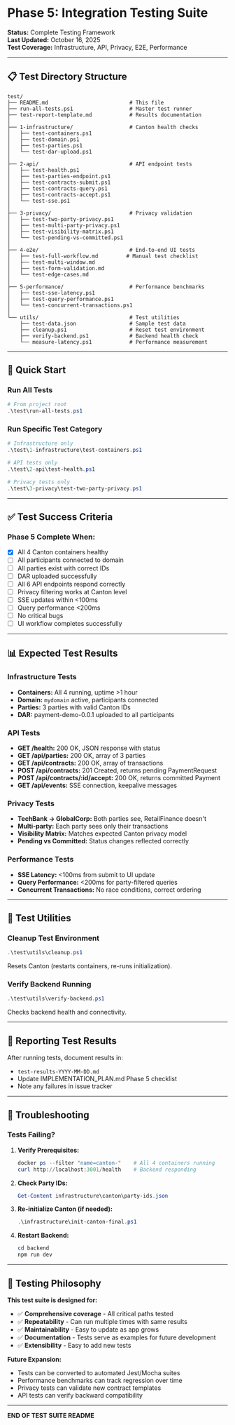 # Phase 5: Integration Testing Suite

**Status:** Complete Testing Framework  
**Last Updated:** October 16, 2025  
**Test Coverage:** Infrastructure, API, Privacy, E2E, Performance

---

## 📋 Test Directory Structure

```
test/
├── README.md                          # This file
├── run-all-tests.ps1                  # Master test runner
├── test-report-template.md            # Results documentation
│
├── 1-infrastructure/                  # Canton health checks
│   ├── test-containers.ps1
│   ├── test-domain.ps1
│   ├── test-parties.ps1
│   └── test-dar-upload.ps1
│
├── 2-api/                             # API endpoint tests
│   ├── test-health.ps1
│   ├── test-parties-endpoint.ps1
│   ├── test-contracts-submit.ps1
│   ├── test-contracts-query.ps1
│   ├── test-contracts-accept.ps1
│   └── test-sse.ps1
│
├── 3-privacy/                         # Privacy validation
│   ├── test-two-party-privacy.ps1
│   ├── test-multi-party-privacy.ps1
│   ├── test-visibility-matrix.ps1
│   └── test-pending-vs-committed.ps1
│
├── 4-e2e/                             # End-to-end UI tests
│   ├── test-full-workflow.md         # Manual test checklist
│   ├── test-multi-window.md
│   ├── test-form-validation.md
│   └── test-edge-cases.md
│
├── 5-performance/                     # Performance benchmarks
│   ├── test-sse-latency.ps1
│   ├── test-query-performance.ps1
│   └── test-concurrent-transactions.ps1
│
└── utils/                             # Test utilities
    ├── test-data.json                 # Sample test data
    ├── cleanup.ps1                    # Reset test environment
    ├── verify-backend.ps1             # Backend health check
    └── measure-latency.ps1            # Performance measurement
```

---

## 🚀 Quick Start

### Run All Tests

```powershell
# From project root
.\test\run-all-tests.ps1
```

### Run Specific Test Category

```powershell
# Infrastructure only
.\test\1-infrastructure\test-containers.ps1

# API tests only
.\test\2-api\test-health.ps1

# Privacy tests only
.\test\3-privacy\test-two-party-privacy.ps1
```

---

## ✅ Test Success Criteria

### Phase 5 Complete When:

- [X] All 4 Canton containers healthy
- [ ] All participants connected to domain
- [ ] All parties exist with correct IDs
- [ ] DAR uploaded successfully
- [ ] All 6 API endpoints respond correctly
- [ ] Privacy filtering works at Canton level
- [ ] SSE updates within <100ms
- [ ] Query performance <200ms
- [ ] No critical bugs
- [ ] UI workflow completes successfully

---

## 📊 Expected Test Results

### Infrastructure Tests
- **Containers:** All 4 running, uptime >1 hour
- **Domain:** `mydomain` active, participants connected
- **Parties:** 3 parties with valid Canton IDs
- **DAR:** payment-demo-0.0.1 uploaded to all participants

### API Tests
- **GET /health:** 200 OK, JSON response with status
- **GET /api/parties:** 200 OK, array of 3 parties
- **GET /api/contracts:** 200 OK, array of transactions
- **POST /api/contracts:** 201 Created, returns pending PaymentRequest
- **POST /api/contracts/:id/accept:** 200 OK, returns committed Payment
- **GET /api/events:** SSE connection, keepalive messages

### Privacy Tests
- **TechBank → GlobalCorp:** Both parties see, RetailFinance doesn't
- **Multi-party:** Each party sees only their transactions
- **Visibility Matrix:** Matches expected Canton privacy model
- **Pending vs Committed:** Status changes reflected correctly

### Performance Tests
- **SSE Latency:** <100ms from submit to UI update
- **Query Performance:** <200ms for party-filtered queries
- **Concurrent Transactions:** No race conditions, correct ordering

---

## 🔧 Test Utilities

### Cleanup Test Environment

```powershell
.\test\utils\cleanup.ps1
```

Resets Canton (restarts containers, re-runs initialization).

### Verify Backend Running

```powershell
.\test\utils\verify-backend.ps1
```

Checks backend health and connectivity.

---

## 📝 Reporting Test Results

After running tests, document results in:
- `test-results-YYYY-MM-DD.md`
- Update IMPLEMENTATION_PLAN.md Phase 5 checklist
- Note any failures in issue tracker

---

## 🐛 Troubleshooting

### Tests Failing?

1. **Verify Prerequisites:**
   ```powershell
   docker ps --filter "name=canton-"    # All 4 containers running
   curl http://localhost:3001/health    # Backend responding
   ```

2. **Check Party IDs:**
   ```powershell
   Get-Content infrastructure\canton\party-ids.json
   ```

3. **Re-initialize Canton (if needed):**
   ```powershell
   .\infrastructure\init-canton-final.ps1
   ```

4. **Restart Backend:**
   ```powershell
   cd backend
   npm run dev
   ```

---

## 🎯 Testing Philosophy

**This test suite is designed for:**
- ✅ **Comprehensive coverage** - All critical paths tested
- ✅ **Repeatability** - Can run multiple times with same results
- ✅ **Maintainability** - Easy to update as app grows
- ✅ **Documentation** - Tests serve as examples for future development
- ✅ **Extensibility** - Easy to add new tests

**Future Expansion:**
- Tests can be converted to automated Jest/Mocha suites
- Performance benchmarks can track regression over time
- Privacy tests can validate new contract templates
- API tests can verify backward compatibility

---

**END OF TEST SUITE README**

